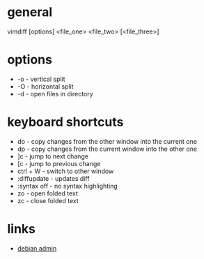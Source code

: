 # general

vimdiff [options] <file_one> <file_two> [<file_three>]

# options

* -o - vertical split
* -O - horizontal split
* -d - open files in directory 

# keyboard shortcuts

* do            - copy changes from the other window into the current one
* dp            - copy changes from the current window into the other one
* ]c            - jump to next change
* [c            - jump to previous change
* ctrl + W      - switch to other window
* :diffupdate   - updates diff
* :syntax off   - no syntax highlighting
* zo            - open folded text
* zc            - close folded text

# links

* [debian admin](http://www.debianadmin.com/vimdiff-edit-two-or-three-versions-of-a-file-with-vim-and-show-differences.html)
